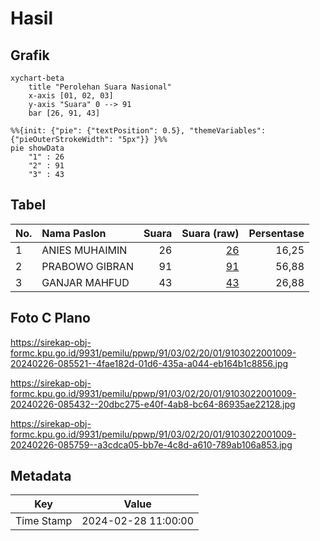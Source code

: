 # Hasil

## Grafik

```mermaid
xychart-beta
    title "Perolehan Suara Nasional"
    x-axis [01, 02, 03]
    y-axis "Suara" 0 --> 91
    bar [26, 91, 43]
```

```mermaid
%%{init: {"pie": {"textPosition": 0.5}, "themeVariables": {"pieOuterStrokeWidth": "5px"}} }%%
pie showData
    "1" : 26
    "2" : 91
    "3" : 43
```

## Tabel

| No. | Nama Paslon    | Suara | Suara (raw) | Persentase |
|:--- |:-------------- | -----:| -----------:| ----------:|
| 1   | ANIES MUHAIMIN | 26    | [26][p-1]   | 16,25      |
| 2   | PRABOWO GIBRAN | 91    | [91][p-2]   | 56,88      |
| 3   | GANJAR MAHFUD  | 43    | [43][p-3]   | 26,88      |


[p-1]: https://github.com/gigit-pemilu/pemilu-2024/blob/main/pilpres/hitung-suara/sub/91-papua/sub/03-jayapura/sub/02-sentani-timur/sub/2001-nolokla/sub/009-tps/sub/paslon-1.txt
[p-2]: https://github.com/gigit-pemilu/pemilu-2024/blob/main/pilpres/hitung-suara/sub/91-papua/sub/03-jayapura/sub/02-sentani-timur/sub/2001-nolokla/sub/009-tps/sub/paslon-2.txt
[p-3]: https://github.com/gigit-pemilu/pemilu-2024/blob/main/pilpres/hitung-suara/sub/91-papua/sub/03-jayapura/sub/02-sentani-timur/sub/2001-nolokla/sub/009-tps/sub/paslon-3.txt

## Foto C Plano

https://sirekap-obj-formc.kpu.go.id/9931/pemilu/ppwp/91/03/02/20/01/9103022001009-20240226-085521--4fae182d-01d6-435a-a044-eb164b1c8856.jpg

https://sirekap-obj-formc.kpu.go.id/9931/pemilu/ppwp/91/03/02/20/01/9103022001009-20240226-085432--20dbc275-e40f-4ab8-bc64-86935ae22128.jpg

https://sirekap-obj-formc.kpu.go.id/9931/pemilu/ppwp/91/03/02/20/01/9103022001009-20240226-085759--a3cdca05-bb7e-4c8d-a610-789ab106a853.jpg


## Metadata

| Key        | Value               |
| ---------- | ------------------- |
| Time Stamp | 2024-02-28 11:00:00 |



